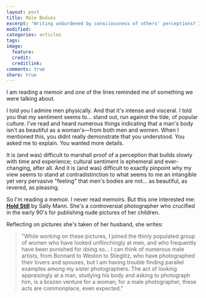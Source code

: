 ```yaml
---
layout: post
title: Male Bodies
excerpt: "Writing unburdened by consciousness of others' perceptions? Impossible. Intriguing."
modified:
categories: articles
tags:
image:
  feature:
  credit:
  creditlink:
comments: true
share: true
---
```


I am reading a memoir and one of the lines reminded me of something we were talking about.

I told you I admire men physically. And that it's intense and visceral. I told you that my sentiment seems to... stand out, run against the tide, of popular culture. I've read and heard numerous things indicating that a man's body isn't as beautiful as a woman's—from both men and women. When I mentioned this, you didnt really demonstrate that you understood. You asked me to explain. You wanted more details.

It is (and was) difficult to marshall proof of a perception that builds slowly with time and experience; cultural sentiment is ephemeral and ever-changing, after all. And it is (and was) difficult to exactly pinpoint why my view seems to stand at contradistinction to what seems to me an intangible yet very pervasive "feeling" that men's bodies are not... as beautiful, as revered, as pleasing.

So I'm reading a memoir. I never read memoirs. But this one interested me: [**Hold Still**](http://www.amazon.com/Hold-Still-A-Memoir-Photographs/dp/0316247766) by Sally Mann. She's a controversial photographer who crucified in the early 90's for publishing nude pictures of her children.

Reflecting on pictures she's taken of her husband, she writes:
>"While working on these pictures, I joined the thinly populated group of women who have looked unflinchingly at men, and who frequently have been punished for doing so... I can think of numerous male artists, from Bonnard to Weston to Stieglitz, who have photographed their lovers and spouses, but I am having trouble finding parallel examples among my sister photographers. The act of looking appraisingly at a man, studying his body and asking to photograph him, is a brazen venture for a woman; for a male photographer, these acts are commonplace, even expected."